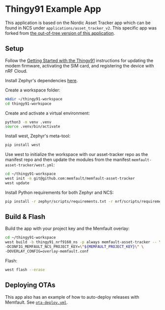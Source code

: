 # Thingy91 Example App

This application is based on the Nordic Asset Tracker app which can be found in
NCS under `applications/asset_tracker_v2`. This specific app was forked from
[the out-of-tree version of this application](https://github.com/NordicSemiconductor/asset-tracker-cloud-firmware-aws).

## Setup

Follow the [Getting Started with the Thingy91](https://developer.nordicsemi.com/nRF_Connect_SDK/doc/latest/nrf/device_guides/working_with_nrf/nrf91/thingy91_gsg.html)
instructions for updating the modem firmware, activating the SIM card, and
registering the device with nRF Cloud.

Install Zephyr's dependencies [here](https://docs.zephyrproject.org/latest/develop/getting_started/index.html).

Create a workspace folder:

```bash
mkdir ~/thingy91-workspace
cd thingy91-workspace
```

Create and activate a virtual environment:

```bash
python3 -m venv .venv
source .venv/bin/activate
```

Install west, Zephyr's meta-tool:

```bash
pip install west
```

Use west to initialize the workspace with our asset-tracker repo as the
manifest repo and then update the modules from the manifest
`memfault-asset-tracker/west.yml`:

```bash
cd ~/thingy91-workspace
west init -m git@github.com:memfault/memfault-asset-tracker
west update
```

Install Python requirements for both Zephyr and NCS:

```bash
pip install -r zephyr/scripts/requirements.txt -r nrf/scripts/requirements-build.txt
```

## Build & Flash

Build the app with your project key and the Memfault overlay:

```bash
cd ~/thingy91-workspace
west build -b thingy91_nrf9160_ns -p always memfault-asset-tracker -- \
-DCONFIG_MEMFAULT_NCS_PROJECT_KEY=\"${MEMFAULT_PROJECT_KEY}\" \
-DOVERLAY_CONFIG=overlay-memfault.conf
```

Flash:

```bash
west flash --erase
```

## Deploying OTAs

This app also has an example of how to auto-deploy releases with Memfault.
See [`ota-deploy.yml`](.github/workflows/ota-deploy.yaml).
